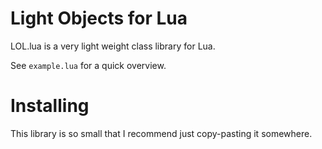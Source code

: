 # Light Objects for Lua

LOL.lua is a very light weight class library for Lua.

See `example.lua` for a quick overview.

# Installing

This library is so small that I recommend just copy-pasting it somewhere.
